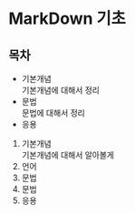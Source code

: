 # MarkDown 기초

## 목차

* 기본개념  
기본개념에 대해서 정리
* 문법  
문법에 대해서 정리
* 응용


1. 기본개념  
기본개념에 대해서 알아볼게
  1. 언어
  2. 문법
2. 문법
3. 응용
